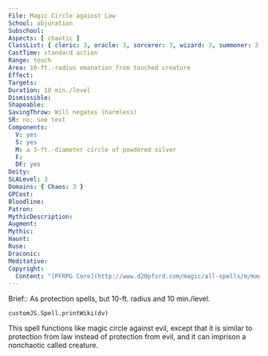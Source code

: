 ```yaml
---
File: Magic Circle against Law
School: abjuration
Subschool: 
Aspects: [ chaotic ]
ClassList: { cleric: 3, oracle: 3, sorcerer: 3, wizard: 3, summoner: 3, unchained summoner: 3, inquisitor: 3, antipaladin: 3, shaman: 3, occultist: 3, spiritualist: 3, medium: 3 }
CastTime: standard action
Range: touch
Area: 10-ft.-radius emanation from touched creature
Effect: 
Targets: 
Duration: 10 min./level
Dismissible: 
Shapeable: 
SavingThrow: Will negates (harmless)
SR: no; see text
Components:
  V: yes
  S: yes
  M: a 3-ft.-diameter circle of powdered silver
  F: 
  DF: yes
Deity: 
SLALevel: 3
Domains: { Chaos: 3 }
GPCost: 
Bloodline: 
Patron: 
MythicDescription: 
Augment: 
Mythic: 
Haunt: 
Ruse: 
Draconic: 
Meditative: 
Copyright:
  Content: "[PFRPG Core](http://www.d20pfsrd.com/magic/all-spells/m/magic-circle-against-law)"
---
```

Brief:: As protection spells, but 10-ft. radius and 10 min./level.

```dataviewjs
customJS.Spell.printWiki(dv)
```

This spell functions like magic circle against evil, except that it is similar to protection from law instead of protection from evil, and it can imprison a nonchaotic called creature.
